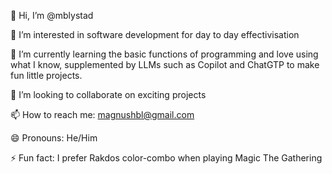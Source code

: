 👋 Hi, I’m @mblystad

👀 I’m interested in software development for day to day effectivisation

🌱 I’m currently learning the basic functions of programming and love using what I know, supplemented by LLMs such as Copilot and ChatGTP to make fun little projects.

💞️ I’m looking to collaborate on exciting projects

📫 How to reach me: magnushbl@gmail.com

😄 Pronouns: He/Him

⚡ Fun fact: I prefer Rakdos color-combo when playing Magic The Gathering

<!---
mblystad/mblystad is a ✨ special ✨ repository because its `README.md` (this file) appears on your GitHub profile.
You can click the Preview link to take a look at your changes.
--->

